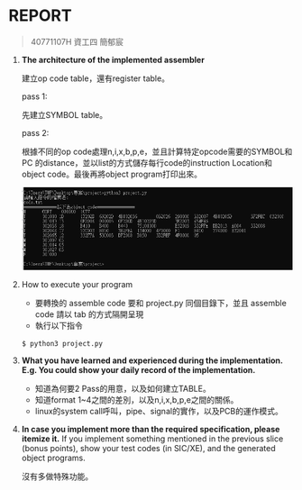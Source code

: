 # REPORT

> 40771107H 資工四 簡郁宸



1. **The  architecture  of  the  implemented  assembler**

   建立op code table，還有register table。

   pass 1:

   先建立SYMBOL table。

   pass 2:

   根據不同的op code處理n,i,x,b,p,e，並且計算特定opcode需要的SYMBOL和PC 的distance，並以list的方式儲存每行code的instruction Location和object code。最後再將object program打印出來。

   ![output](output.png)

2. How to execute your program

   + 要轉換的 assemble code 要和 project.py 同個目錄下，並且 assemble code 請以 tab 的方式隔開呈現
   + 執行以下指令

   ```
   $ python3 project.py
   ```

   

3. **What  you  have  learned  and  experienced  during  the  implementation. E.g.  You  could  show  your  daily  record  of  the  implementation.** 

   + 知道為何要2 Pass的用意，以及如何建立TABLE。 
   + 知道format 1~4之間的差別，以及n,i,x,b,p,e之間的關係。
   + linux的system call呼叫，pipe、signal的實作，以及PCB的運作模式。

4. **In  case  you  implement  more  than  the  required  specification,  please itemize  it.** If  you  implement  something  mentioned  in  the  previous  slice  (bonus points),  show  your  test  codes  (in  SIC/XE),  and  the  generated  object programs. 

   沒有多做特殊功能。
